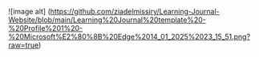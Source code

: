 



![image alt] (https://github.com/ziadelmissiry/Learning-Journal-Website/blob/main/Learning%20Journal%20template%20-%20Profile%201%20-%20Microsoft%E2%80%8B%20Edge%2014_01_2025%2023_15_51.png?raw=true)
